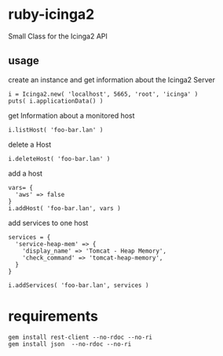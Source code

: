 # ruby-icinga2

Small Class for the Icinga2 API



## usage

create an instance and get information about the Icinga2 Server

    i = Icinga2.new( 'localhost', 5665, 'root', 'icinga' )
    puts( i.applicationData() )


get Information about a monitored host

    i.listHost( 'foo-bar.lan' )


delete a Host

    i.deleteHost( 'foo-bar.lan' )


add a host

    vars= {
      'aws' => false
    }
    i.addHost( 'foo-bar.lan', vars )


add services to one host

    services = {
      'service-heap-mem' => {
        'display_name' => 'Tomcat - Heap Memory',
        'check_command' => 'tomcat-heap-memory',
      }
    }

    i.addServices( 'foo-bar.lan', services )



# requirements

    gem install rest-client --no-rdoc --no-ri
    gem install json  --no-rdoc --no-ri


